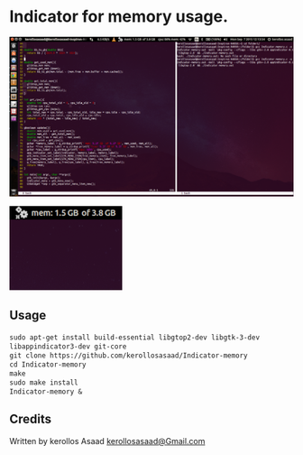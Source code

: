 Indicator for memory usage.
===========================

![](https://raw.githubusercontent.com/kerollosasaad/Indicator-memory/master/Screenshot%20from%202015-09-07%2012%3A13%3A55.png)

![](https://raw.githubusercontent.com/kerollosasaad/Indicator-memory/master/Screenshot%20from%202015-09-07%2012%3A01%3A55.png)


Usage
-----

```
sudo apt-get install build-essential libgtop2-dev libgtk-3-dev libappindicator3-dev git-core
git clone https://github.com/kerollosasaad/Indicator-memory
cd Indicator-memory
make
sudo make install
Indicator-memory &
```

Credits
-----

Written by kerollos Asaad <kerollosasaad@Gmail.com>